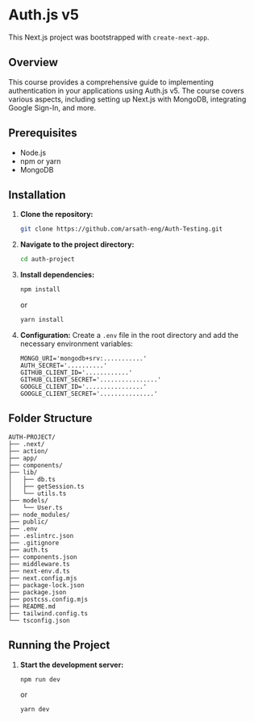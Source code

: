 

# Auth.js v5 

This Next.js project was bootstrapped with `create-next-app`.

## Overview

This course provides a comprehensive guide to implementing authentication in your applications using Auth.js v5. The course covers various aspects, including setting up Next.js with MongoDB, integrating Google Sign-In, and more.

## Prerequisites

- Node.js
- npm or yarn
- MongoDB

## Installation

1. **Clone the repository:**
   ```bash
   git clone https://github.com/arsath-eng/Auth-Testing.git
   ```

2. **Navigate to the project directory:**
   ```bash
   cd auth-project
   ```

3. **Install dependencies:**
   ```bash
   npm install
   ```
   or
   ```bash
   yarn install
   ```

4. **Configuration:**
   Create a `.env` file in the root directory and add the necessary environment variables:
   ```
   MONGO_URI='mongodb+srv:...........'
   AUTH_SECRET='..........'
   GITHUB_CLIENT_ID='............'
   GITHUB_CLIENT_SECRET='................'
   GOOGLE_CLIENT_ID='................'
   GOOGLE_CLIENT_SECRET='...............'
   ```

## Folder Structure

```
AUTH-PROJECT/
├── .next/
├── action/
├── app/
├── components/
├── lib/
│   ├── db.ts
│   ├── getSession.ts
│   └── utils.ts
├── models/
│   └── User.ts
├── node_modules/
├── public/
├── .env
├── .eslintrc.json
├── .gitignore
├── auth.ts
├── components.json
├── middleware.ts
├── next-env.d.ts
├── next.config.mjs
├── package-lock.json
├── package.json
├── postcss.config.mjs
├── README.md
├── tailwind.config.ts
└── tsconfig.json
```

## Running the Project

1. **Start the development server:**
   ```bash
   npm run dev
   ```
   or
   ```bash
   yarn dev
   ```



